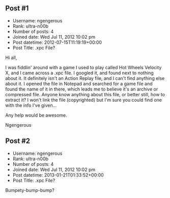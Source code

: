 ## Post #1
- Username: ngengerous
- Rank: ultra-n00b
- Number of posts: 4
- Joined date: Wed Jul 11, 2012 10:02 pm
- Post datetime: 2012-07-15T11:19:19+00:00
- Post Title: .xpc File?

Hi all,

I was fiddlin' around with a game I used to play called Hot Wheels Velocity X, and I came across a .xpc file. I googled it, and found next to nothing about it. It definitely isn't an Action Replay file, and I can't find anything else about it. I opened the file in Notepad and searched for a game file and found the name of it in there, which leads me to believe it's an archive or compressed file. Anyone know anything about this file, or better still, how to extract it? I won't link the file (copyrighted) but I'm sure you could find one with the info I've given... 

Any help would be awesome.

Ngengerous
## Post #2
- Username: ngengerous
- Rank: ultra-n00b
- Number of posts: 4
- Joined date: Wed Jul 11, 2012 10:02 pm
- Post datetime: 2013-01-21T01:33:52+00:00
- Post Title: .xpc File?

Bumpety-bump-bump?

